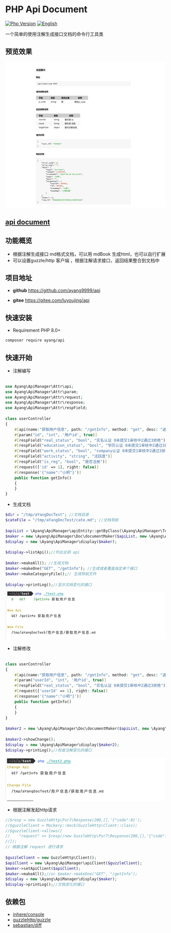 # PHP Api Document

[![Php Version](https://img.shields.io/badge/php-%3E=8.0-brightgreen.svg?maxAge=2592000)]()
[![English](https://img.shields.io/badge/Readme-English-brightgreen.svg?maxAge=2592000)](README.en.md)

一个简单的使用注解生成接口文档的命令行工具类


## 预览效果
![默认md效果预览](./docs/images/docMd.png)

## [api document](./docs/apis)


## 功能概览

- 根据注解生成接口 md格式文档，可以用 mdBook 生成html，也可以自行扩展
- 可以设置guzzle/http 客户端 ，根据注解请求接口，返回结果整合到文档中

## 项目地址

- **github** https://github.com/ayang9999/api

- **gitee** https://gitee.com/luyoujing/api

## 快速安装

- Requirement PHP 8.0+

```bash
composer require ayang/api
```

## 快速开始

- 注解编写
```php

use Ayang\ApiManager\Attr\api;
use Ayang\ApiManager\Attr\param;
use Ayang\ApiManager\Attr\request;
use Ayang\ApiManager\Attr\response;
use Ayang\ApiManager\Attr\respField;

class userController
{
    #[api(name:"获取用户信息", path: "/getInfo", method: "get", desc: "返回参考保存用户信息字段", category: "用户信息")]
    #[param("id", "int", '用户id', true)]
    #[respField("real_status", "bool", "实名认证 0未提交1审核中2通过3拒绝")]
    #[respField("education_status", "bool", "学历认证 0未提交1审核中2通过3拒绝")]
    #[respField("work_status", "bool", "company认证 0未提交1审核中2通过3拒绝")]
    #[respField("activity", "string", "活跃度")]
    #[respField("is_reg", "bool", "是否注册")]
    #[request(['id' => 1], right: false)]
    #[response('{"name":"小明"}')]
    public function getInfo()
    {
    }
}
```

- 生成文档

```php
$dir = "/tmp/aYangDocTest"; //文档目录
$cateFile = "/tmp/aYangDocTest/cate.md"; //文档导航

$apiList = \Ayang\ApiManager\apiEntity::getByClass(\Ayang\ApiManager\Test\example\userController::class);
$maker = new \Ayang\ApiManager\Doc\documentMaker($apiList, new \Ayang\ApiManager\Display\Format\markdownFormat(), $dir, $cateFile);
$display = new \Ayang\ApiManager\display($maker);

$display->listApi();//列出全部 api

$maker->makeAll(); //生成文档
$maker->makeOne("GET", "/getInfo"); //生成或者覆盖指定单个接口
$maker->makeCategoryFile();// 生成导航文件

$display->printLog();//显示文档变化的接口

```
![](./docs/images/new.png)

- 注解修改

```php

class userController
{
    #[api(name:"获取用户信息", path: "/getInfo", method: "get", desc: "返回参考保存用户信息字段", category: "用户信息")]
    #[param("userId", "int", '用户id', true)]
    #[respField("real_status", "bool", "实名认证 0未提交1审核中2通过3拒绝")]
    #[request(['userId' => 1], right: false)]
    #[response('{"name":"小明"}')]
    public function getInfo()
    {
    }
}

$maker2 = new \Ayang\ApiManager\Doc\documentMaker($apiList, new \Ayang\ApiManager\Display\Format\markdownFormat(), $dir, $cateFile);

$maker2->showChange();
$display = new \Ayang\ApiManager\display($maker2);
$display->printLog();//检查注解变化的接口

```
![](./docs/images/check.png)
- 根据注解发起http请求

```php
//$resp = new GuzzleHttp\Psr7\Response(200,[],'{"code":0}');
//$guzzleClient = Mockery::mock(GuzzleHttp\Client::class);
//$guzzleClient->allows([
//    "request" => $resp//new GuzzleHttp\Psr7\Response(200,[],'{"code":0}')
//]);
// 根据注解 request 进行请求

$guzzleClient = new GuzzleHttp\Client();
$apiClient = new \Ayang\ApiManager\apiClient($guzzleClient);
$maker->setApiClient($apiClient);
$maker->makeAll();//or $maker->makeOne("GET", "/getInfo");
$display = new \Ayang\ApiManager\display($maker);
$display->printLog();//文档变化的接口
```

## 依赖包

- [inhere/console](https://github.com/inhere/php-console)
- [guzzlehttp/guzzle](https://github.com/guzzle/guzzle/)
- [sebastian/diff]()
